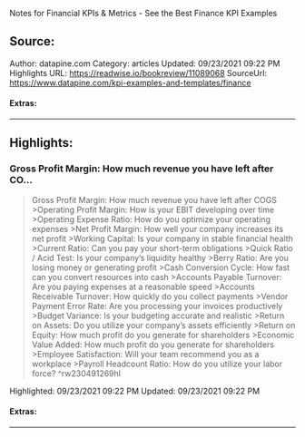 Notes for Financial KPIs & Metrics - See the Best Finance KPI Examples

## Source:
Author: datapine.com
Category: articles
Updated: 09/23/2021 09:22 PM
Highlights URL: https://readwise.io/bookreview/11089068
SourceUrl: https://www.datapine.com/kpi-examples-and-templates/finance


#### Extras:




 
-----
 ## Highlights:

### Gross Profit Margin: How much revenue you have left after CO...
>Gross Profit Margin: How much revenue you have left after COGS
&gt;Operating Profit Margin: How is your EBIT developing over time
&gt;Operating Expense Ratio: How do you optimize your operating expenses
&gt;Net Profit Margin: How well your company increases its net profit
&gt;Working Capital: Is your company in stable financial health
&gt;Current Ratio: Can you pay your short-term obligations
&gt;Quick Ratio &#x2F; Acid Test: Is your company’s liquidity healthy
&gt;Berry Ratio: Are you losing money or generating profit
&gt;Cash Conversion Cycle: How fast can you convert resources into cash
&gt;Accounts Payable Turnover: Are you paying expenses at a reasonable speed
&gt;Accounts Receivable Turnover: How quickly do you collect payments
&gt;Vendor Payment Error Rate: Are you processing your invoices productively
&gt;Budget Variance: Is your budgeting accurate and realistic
&gt;Return on Assets: Do you utilize your company’s assets efficiently
&gt;Return on Equity: How much profit do you generate for shareholders
&gt;Economic Value Added: How much profit do you generate for shareholders
&gt;Employee Satisfaction: Will your team recommend you as a workplace
&gt;Payroll Headcount Ratio: How do you utilize your labor force? ^rw230491269hl


Highlighted: 09/23/2021 09:22 PM
Updated: 09/23/2021 09:22 PM


#### Extras:





------

